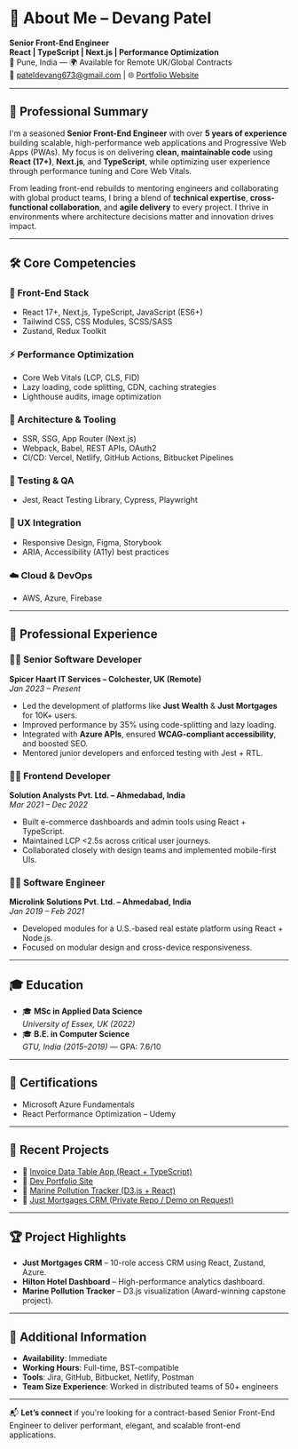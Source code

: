 # 👋 About Me – Devang Patel

**Senior Front-End Engineer**  
**React | TypeScript | Next.js | Performance Optimization**  
📍 Pune, India — 🌍 Available for Remote UK/Global Contracts  
📧 pateldevang673@gmail.com | 🌐 [Portfolio Website](https://devangp.netlify.app) 

---

## 🚀 Professional Summary

I'm a seasoned **Senior Front-End Engineer** with over **5 years of experience** building scalable, high-performance web applications and Progressive Web Apps (PWAs). My focus is on delivering **clean, maintainable code** using **React (17+)**, **Next.js**, and **TypeScript**, while optimizing user experience through performance tuning and Core Web Vitals.

From leading front-end rebuilds to mentoring engineers and collaborating with global product teams, I bring a blend of **technical expertise**, **cross-functional collaboration**, and **agile delivery** to every project. I thrive in environments where architecture decisions matter and innovation drives impact.

---

## 🛠️ Core Competencies

### 🔧 Front-End Stack
- React 17+, Next.js, TypeScript, JavaScript (ES6+)
- Tailwind CSS, CSS Modules, SCSS/SASS
- Zustand, Redux Toolkit

### ⚡ Performance Optimization
- Core Web Vitals (LCP, CLS, FID)
- Lazy loading, code splitting, CDN, caching strategies
- Lighthouse audits, image optimization

### 🧱 Architecture & Tooling
- SSR, SSG, App Router (Next.js)
- Webpack, Babel, REST APIs, OAuth2
- CI/CD: Vercel, Netlify, GitHub Actions, Bitbucket Pipelines

### 🧪 Testing & QA
- Jest, React Testing Library, Cypress, Playwright

### 🎨 UX Integration
- Responsive Design, Figma, Storybook
- ARIA, Accessibility (A11y) best practices

### ☁️ Cloud & DevOps
- AWS, Azure, Firebase

---

## 💼 Professional Experience

### 👨‍💻 Senior Software Developer  
**Spicer Haart IT Services – Colchester, UK (Remote)**  
*Jan 2023 – Present*
- Led the development of platforms like **Just Wealth** & **Just Mortgages** for 10K+ users.
- Improved performance by 35% using code-splitting and lazy loading.
- Integrated with **Azure APIs**, ensured **WCAG-compliant accessibility**, and boosted SEO.
- Mentored junior developers and enforced testing with Jest + RTL.

### 👨‍💻 Frontend Developer  
**Solution Analysts Pvt. Ltd. – Ahmedabad, India**  
*Mar 2021 – Dec 2022*
- Built e-commerce dashboards and admin tools using React + TypeScript.
- Maintained LCP <2.5s across critical user journeys.
- Collaborated closely with design teams and implemented mobile-first UIs.

### 👨‍💻 Software Engineer  
**Microlink Solutions Pvt. Ltd. – Ahmedabad, India**  
*Jan 2019 – Feb 2021*
- Developed modules for a U.S.-based real estate platform using React + Node.js.
- Focused on modular design and cross-device responsiveness.

---

## 🎓 Education

- 🎓 **MSc in Applied Data Science**  
  *University of Essex, UK (2022)*
- 🎓 **B.E. in Computer Science**  
  *GTU, India (2015–2019)* — GPA: 7.6/10

---

## 📜 Certifications

- Microsoft Azure Fundamentals
- React Performance Optimization – Udemy

---


## 📁 Recent Projects

- 🔗 [Invoice Data Table App (React + TypeScript)](https://invoice-datatable.netlify.app)
- 🔗 [Dev Portfolio Site](https://devangp.netlify.app)
- 🔗 [Marine Pollution Tracker (D3.js + React)](https://github.com/devangpatel673/marine-pollution-tracker)
- 🔗 [Just Mortgages CRM (Private Repo / Demo on Request)](mailto:pateldevang673@gmail.com?subject=Requesting%20CRM%20Demo)

---

## 🏆 Project Highlights

- **Just Mortgages CRM** – 10-role access CRM using React, Zustand, Azure.
- **Hilton Hotel Dashboard** – High-performance analytics dashboard.
- **Marine Pollution Tracker** – D3.js visualization (Award-winning capstone project).

---

## 🔎 Additional Information

- **Availability**: Immediate  
- **Working Hours**: Full-time, BST-compatible  
- **Tools**: Jira, GitHub, Bitbucket, Netlify, Postman  
- **Team Size Experience**: Worked in distributed teams of 50+ engineers

---

📬 **Let’s connect** if you're looking for a contract-based Senior Front-End Engineer to deliver performant, elegant, and scalable front-end applications.
